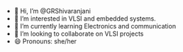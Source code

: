 - 👋 Hi, I’m @GRShivaranjani
- 👀 I’m interested in VLSI and embedded systems.
- 🌱 I’m currently learning Electronics and communication
- 💞️ I’m looking to collaborate on VLSI projects
- 😄 Pronouns: she/her


<!---
GRShivaranjani/GRShivaranjani is a ✨ special ✨ repository because its `README.md` (this file) appears on your GitHub profile.
You can click the Preview link to take a look at your changes.
--->
